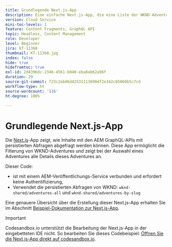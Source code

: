 ```yaml
---
title: Grundlegende Next.js-App
description: Eine einfache Next.js-App, die eine Liste der WKND-Adventures und deren Details anzeigt
version: Cloud Service
mini-toc-levels: 1
feature: Content Fragments, GraphQL API
topic: Headless, Content Management
role: Developer
level: Beginner
jira: KT-11368
thumbnail: KT-11368.jpg
index: false
hide: true
hidefromtoc: true
exl-id: 2d4396dc-2346-4561-b040-eba0ab62a96f
duration: 29
source-git-commit: f23c2ab86d42531113690df2e342c65060b5c7cd
workflow-type: ht
source-wordcount: '116'
ht-degree: 100%

---
```


# Grundlegende Next.js-App

Die [Next.js](https://nextjs.org/)-App zeigt, wie Inhalte mit den AEM GraphQL-APIs mit persistierten Abfragen abgefragt werden können. Diese App ermöglicht die Filterung von WKND-Adventures und zeigt bei der Auswahl eines Adventures alle Details dieses Adventures an.

Dieser Code:

+ ist mit einem AEM-Veröffentlichungs-Service verbunden und erfordert keine Authentifizierung,
+ Verwendet die persistierten Abfragen von WKND: `wknd-shared/adventures-all` und `wknd-shared/adventures-by-slug`

Eine genauere Übersicht über die Erstellung dieser Next.js-App erhalten Sie im Abschnitt [Beispiel-Dokumentation zur Next.js-App](../example-apps/next-js.md).

>[!IMPORTANT]
>
> Codesandbox.io unterstützt die Bearbeitung der Next.js-App in der eingebetteten IDE nicht. So bearbeiten Sie dieses Codebeispiel: [Öffnen Sie die Next.js-App direkt auf codesandbox.io](https://codesandbox.io/s/wknd-next-js-app-u8x5f8).
